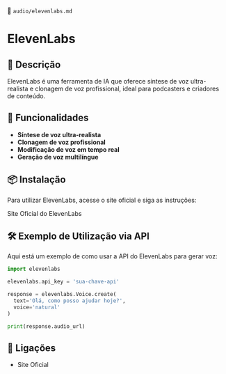 📌 `audio/elevenlabs.md`

# ElevenLabs

## 🔹 Descrição
ElevenLabs é uma ferramenta de IA que oferece síntese de voz ultra-realista e clonagem de voz profissional, ideal para podcasters e criadores de conteúdo.

## 🚀 Funcionalidades
- **Síntese de voz ultra-realista**
- **Clonagem de voz profissional**
- **Modificação de voz em tempo real**
- **Geração de voz multilíngue**

## 📦 Instalação
Para utilizar ElevenLabs, acesse o site oficial e siga as instruções:

Site Oficial do ElevenLabs

## 🛠️ Exemplo de Utilização via API
Aqui está um exemplo de como usar a API do ElevenLabs para gerar voz:

```python
import elevenlabs

elevenlabs.api_key = 'sua-chave-api'

response = elevenlabs.Voice.create(
  text='Olá, como posso ajudar hoje?',
  voice='natural'
)

print(response.audio_url)
```

## 🔗 Ligações
- Site Oficial
